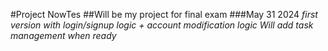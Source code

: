 #Project NowTes
##Will be my project for final exam
###May 31 2024
*first version with login/signup logic + account modification logic*
*Will add task management when ready*